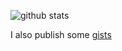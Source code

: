 ![github stats](https://github-readme-stats.vercel.app/api?username=pikulet&count_private=true&theme=onedark)

I also publish some [gists](https://gist.github.com/pikulet)
